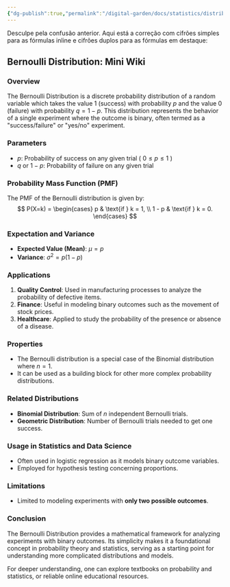 ```yaml
---
{"dg-publish":true,"permalink":"/digital-garden/docs/statistics/distributions/bernoulli-distribution/"}
---
```


Desculpe pela confusão anterior. Aqui está a correção com cifrões simples para as fórmulas inline e cifrões duplos para as fórmulas em destaque:

## **Bernoulli Distribution: Mini Wiki**

### **Overview**
The Bernoulli Distribution is a discrete probability distribution of a random variable which takes the value 1 (success) with probability $p$ and the value 0 (failure) with probability $q = 1 - p$. This distribution represents the behavior of a single experiment where the outcome is binary, often termed as a "success/failure" or "yes/no" experiment.

### **Parameters**
- $p$: Probability of success on any given trial ( $0 \leq p \leq 1$ )
- $q$ or $1 - p$: Probability of failure on any given trial

### **Probability Mass Function (PMF)**
The PMF of the Bernoulli distribution is given by:
$$ P(X=k) = \begin{cases} 
p & \text{if } k = 1, \\
1 - p & \text{if } k = 0.
\end{cases} $$

### **Expectation and Variance**
- **Expected Value (Mean)**: $\mu = p$
- **Variance**: $\sigma^2 = p(1 - p)$

### **Applications**
1. **Quality Control**: Used in manufacturing processes to analyze the probability of defective items.
2. **Finance**: Useful in modeling binary outcomes such as the movement of stock prices.
3. **Healthcare**: Applied to study the probability of the presence or absence of a disease.

### **Properties**
- The Bernoulli distribution is a special case of the Binomial distribution where $n = 1$.
- It can be used as a building block for other more complex probability distributions.
  
### **Related Distributions**
- **Binomial Distribution**: Sum of $n$ independent Bernoulli trials.
- **Geometric Distribution**: Number of Bernoulli trials needed to get one success.

### **Usage in Statistics and Data Science**
- Often used in logistic regression as it models binary outcome variables.
- Employed for hypothesis testing concerning proportions.
  
### **Limitations**
- Limited to modeling experiments with **only two possible outcomes**.

### **Conclusion**
The Bernoulli Distribution provides a mathematical framework for analyzing experiments with binary outcomes. Its simplicity makes it a foundational concept in probability theory and statistics, serving as a starting point for understanding more complicated distributions and models.

For deeper understanding, one can explore textbooks on probability and statistics, or reliable online educational resources.
